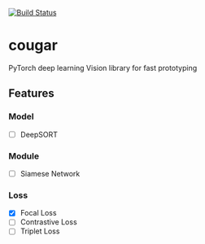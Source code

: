 [![Build Status](https://travis-ci.org/Swall0w/cougar.svg?branch=master)](https://travis-ci.org/Swall0w/cougar)
# cougar
PyTorch deep learning Vision library for fast prototyping



## Features
### Model
- [ ] DeepSORT

### Module
- [ ] Siamese Network

### Loss
- [x] Focal Loss
- [ ] Contrastive Loss
- [ ] Triplet Loss
